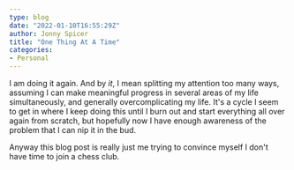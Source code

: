```yaml
---
type: blog
date: "2022-01-10T16:55:29Z"
author: Jonny Spicer
title: "One Thing At A Time"
categories:
- Personal
---
```

I am doing it again. And by *it*, I mean splitting my attention too many ways, assuming I can make meaningful progress in several areas of my life simultaneously, and generally overcomplicating my life. It's a cycle I seem to get in where I keep doing this until I burn out and start everything all over
again from scratch, but hopefully now I have enough awareness of the problem that I can nip it in the bud.

Anyway this blog post is really just me trying to convince myself I don't have time to join a chess club.

